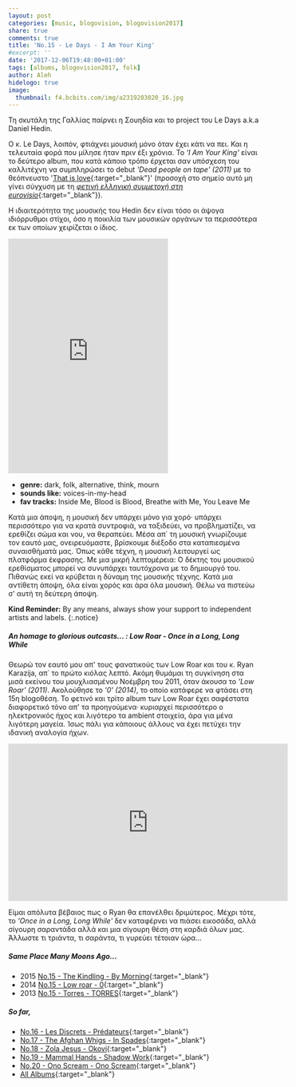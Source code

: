```yaml
---
layout: post
categories: [music, blogovision, blogovision2017]
share: true
comments: true
title: 'No.15 - Le Days - I Am Your King'
#excerpt: ''
date: '2017-12-06T19:48:00+01:00'
tags: [albums, blogovision2017, folk]
author: Aleh
hidelogo: true
image:
  thumbnail: f4.bcbits.com/img/a2319203020_16.jpg
---
```

Τη σκυτάλη της Γαλλίας παίρνει η Σουηδία και το project του Le Days a.k.a Daniel Hedin.

Ο κ. Le Days, λοιπόν, φτιάχνει μουσική μόνο όταν έχει κάτι να πει. Και η τελευταία φορά που μίλησε ήταν πριν έξι χρόνια. To *'I Am Your King'* είναι το δεύτερο album, που κατά κάποιο τρόπο έρχεται σαν υπόσχεση του καλλιτέχνη να συμπληρώσει το debut *'Dead people on tape' (2011)* με το θεόπνευστο '[That is love](https://ledays.bandcamp.com/track/that-is-love){:target="_blank"}' (προσοχή στο σημείο αυτό μη γίνει σύγχυση με τη [*φετινή ελληνική συμμετοχή στη eurovisio*](https://www.youtube.com/watch?v=R_kLtgFPnbk){:target="_blank"}).

Η ιδιαιτερότητα της μουσικής του Hedin δεν είναι τόσο οι άψογα ιδιόρρυθμοι στίχοι, όσο η ποικιλία των μουσικών οργάνων τα περισσότερα εκ των οποίων χειρίζεται ο ίδιος.

<iframe class="invisible center" style="border: 0; width: 320px; height: 470px;" src="https://bandcamp.com/EmbeddedPlayer/album=1947151197/size=large/bgcol=ffffff/linkcol=0687f5/tracklist=false/track=2004395742/transparent=true/" seamless><a href="http://ledays.bandcamp.com/album/i-am-your-king">I Am Your King by Le Days</a></iframe>

* **genre:** dark, folk, alternative, think, mourn
* **sounds like:** voices-in-my-head
* **fav tracks:** Inside Me, Blood is Blood, Breathe with Me, You Leave Me

Κατά μια άποψη, η μουσική δεν υπάρχει μόνο για χορό· υπάρχει περισσότερο για να κρατά συντροφιά, να ταξιδεύει, να προβληματίζει, να ερεθίζει σώμα και νου, να θεραπεύει. Μέσα απ΄ τη μουσική γνωρίζουμε τον εαυτό μας, ονειρευόμαστε, βρίσκουμε διέξοδο στα καταπιεσμένα συναισθήματά μας. Όπως κάθε τέχνη, η μουσική λειτουργεί ως πλατφόρμα έκφρασης. Με μια μικρή λεπτομέρεια: Ο δέκτης του μουσικού ερεθίσματος μπορεί να συνυπάρχει ταυτόχρονα με το δημιουργό του. Πιθανώς εκεί να κρύβεται η δύναμη της μουσικής τέχνης. Κατά μια αντίθετη άποψη, όλα είναι χορός και άρα όλα μουσική. Θέλω να πιστεύω σ' αυτή τη δεύτερη άποψη.

**Kind Reminder:** By any means, always show your support to independent artists and labels.
{:.notice}

<div class="text-divider"></div>

##### <i class="fa fa-hand-o-right"></i> An homage to glorious outcasts... : Low Roar - Once in a Long, Long While

Θεωρώ τον εαυτό μου απ' τους φανατικούς των Low Roar και του κ. Ryan Karazija, απ΄ το πρώτο κιόλας λεπτό. Ακόμη θυμάμαι τη συγκίνηση στα μισά εκείνου του μουχλιασμένου Νοέμβρη του 2011, όταν άκουσα το *'Low Roar' (2011)*. Ακολούθησε το *'0' (2014)*, το οποίο κατάφερε να φτάσει στη 15η blogoθέση. Το φετινό και τρίτο album των Low Roar έχει σαφέστατα διαφορετικό τόνο απ' τα προηγούμενα· κυριαρχεί περισσότερο ο ηλεκτρονικός ήχος και λιγότερο τα ambient στοιχεία, άρα για μένα λιγότερη μαγεία. Ίσως πάλι για κάποιους άλλους να έχει πετύχει την ιδανική αναλογία ήχων.

<iframe class="invisible center" class="center" width="560" height="315" src="https://www.youtube.com/embed/-qJwU8H8UqQ?rel=0&amp;showinfo=0" frameborder="0" allowfullscreen></iframe>

Είμαι απόλυτα βέβαιος πως o Ryan θα επανέλθει δριμύτερος. Μέχρι τότε, το *'Once in a Long, Long While'* δεν καταφέρνει να πιάσει εικοσάδα, αλλά σίγουρη σαραντάδα αλλά και μια σίγουρη θέση στη καρδιά όλων μας. Άλλωστε τι τριάντα, τι σαράντα, τι γυρεύει τέτοιαν ώρα...

##### <i class="fa fa-hand-o-right"></i> Same Place Many Moons Ago...

* 2015 [No.15 - The Kindling - By Morning](/music/blogovision/blogovision2015/blogovision2015-no15/){:target="_blank"}
* 2014 [No.15 - Low roar - 0](/music/blogovision/blogovision2014/blogovision2014-no15/){:target="_blank"}
* 2013 [No.15 - Torres - TORRES](/music/blogovision/blogovision2013/blogovision2013-no15/){:target="_blank"}

##### <i class="fa fa-hand-o-right"></i> So far,

* [No.16 - Les Discrets - Prédateurs](/music/blogovision/blogovision2017/no16/){:target="_blank"}
* [No.17 - The Afghan Whigs - In Spades](/music/blogovision/blogovision2017/no17/){:target="_blank"}
* [No.18 - Zola Jesus - Okovi](/music/blogovision/blogovision2017/no18/){:target="_blank"}
* [No.19 - Mammal Hands - Shadow Work](/music/blogovision/blogovision2017/no19/){:target="_blank"}
* [No.20 - Ono Scream - Ono Scream](/music/blogovision/blogovision2017/no20/){:target="_blank"}
* [All Albums](/music/new-albums-2017/){:target="_blank"}